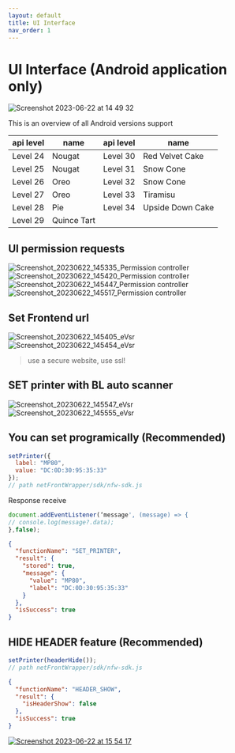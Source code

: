 ```yaml
---
layout: default
title: UI Interface
nav_order: 1
---
```



#  UI Interface (Android application only)  
![Screenshot 2023-06-22 at 14 49 32](https://github.com/FKMLJF/net-front-wrapper-docs.github.io/assets/24462886/c2f9f861-4590-4d7e-9e84-cedd9099715b)

This is an overview of all Android versions support

| api level | name | api level | name |
| ----------- | ----------- | ----------- | ----------- |
| Level 24 | Nougat | Level 30 | Red Velvet Cake |
| Level 25 | Nougat | Level 31 | Snow Cone |
| Level 26 | Oreo | Level 32 | Snow Cone |
| Level 27 | Oreo | Level 33 | Tiramisu |
| Level 28 | Pie | Level 34 | Upside Down Cake |
| Level 29 | Quince Tart |    |    |

##  UI permission requests
![Screenshot_20230622_145335_Permission controller](https://github.com/FKMLJF/net-front-wrapper-docs.github.io/assets/24462886/643fe90a-924d-4ab7-89b8-132fef2925f2)
![Screenshot_20230622_145420_Permission controller](https://github.com/FKMLJF/net-front-wrapper-docs.github.io/assets/24462886/f7f1104b-4869-406d-a871-c9e66664fcd6)
![Screenshot_20230622_145447_Permission controller](https://github.com/FKMLJF/net-front-wrapper-docs.github.io/assets/24462886/85e70855-7630-4d8f-8459-715fdbb29a16)
![Screenshot_20230622_145517_Permission controller](https://github.com/FKMLJF/net-front-wrapper-docs.github.io/assets/24462886/4c6f5b12-ada0-487b-a04d-95a3dcabc5ef)

##  Set Frontend url
![Screenshot_20230622_145405_eVsr](https://github.com/FKMLJF/net-front-wrapper-docs.github.io/assets/24462886/a37741da-f2d9-4700-8483-934d5e07ed8b)
![Screenshot_20230622_145454_eVsr](https://github.com/FKMLJF/net-front-wrapper-docs.github.io/assets/24462886/3c388293-4c77-495e-9634-d0f506845b0c)
> use a secure website, use ssl!

##  SET printer with BL auto scanner
![Screenshot_20230622_145547_eVsr](https://github.com/FKMLJF/net-front-wrapper-docs.github.io/assets/24462886/98b91bfa-c502-4ed3-8df3-03537de06afc)
![Screenshot_20230622_145555_eVsr](https://github.com/FKMLJF/net-front-wrapper-docs.github.io/assets/24462886/abf51ba0-1e26-4dc6-b32f-71b3584b84a5)

## You can set programically (**Recommended**)
```javascript
setPrinter({
  label: "MP80",
  value: "DC:0D:30:95:35:33"
});
// path netFrontWrapper/sdk/nfw-sdk.js
```

Response receive
```javascript
document.addEventListener(‘message', (message) => { 
// console.log(message?.data);
},false);
```

```json
{
  "functionName": "SET_PRINTER",
  "result": {
    "stored": true,
    "message": {
      "value": "MP80",
      "label": "DC:0D:30:95:35:33"
    }
  },
  "isSuccess": true
}
```

## HIDE HEADER feature (**Recommended**)

```javascript
setPrinter(headerHide());
// path netFrontWrapper/sdk/nfw-sdk.js
```
```json
{
  "functionName": "HEADER_SHOW",
  "result": {
    "isHeaderShow": false
  },
  "isSuccess": true
}
```

[![Screenshot 2023-06-22 at 15 54 17](https://github.com/FKMLJF/net-front-wrapper-docs.github.io/assets/24462886/823015d0-1a3f-458b-aefe-e17c6254a62d)](https://github.com/FKMLJF/net-front-wrapper/blob/00cc204d64411d51e577cb007f42bd112b0bf479/netFrontWrapper/sdk/nfw-sdk.js)
